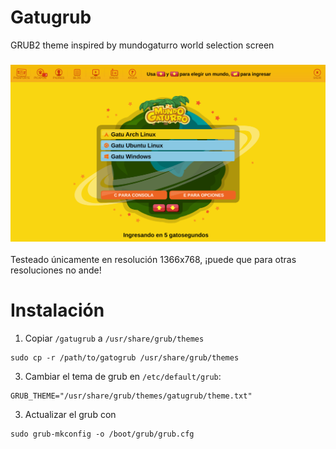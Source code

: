 # Gatugrub
GRUB2 theme inspired by mundogaturro world selection screen
<h3 align="center">
  <img src="https://raw.githubusercontent.com/mentitas/gatugrub/main/screenshot.png"/><br/>
</h3>

Testeado únicamente en resolución 1366x768, ¡puede que para otras resoluciones no ande!

# Instalación
1. Copiar `/gatugrub` a `/usr/share/grub/themes`
```console
sudo cp -r /path/to/gatogrub /usr/share/grub/themes
```
3. Cambiar el tema de grub en `/etc/default/grub`:
```console
GRUB_THEME="/usr/share/grub/themes/gatugrub/theme.txt"
```
3. Actualizar el grub con
```console
sudo grub-mkconfig -o /boot/grub/grub.cfg
```

